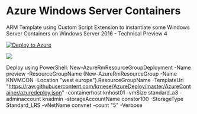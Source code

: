 # Azure Windows Server Containers 
ARM Template using Custom Script Extension to instantiate some Windows Server Containers on Windows Server 2016 - Technical Preview 4


[![Deploy to Azure](http://azuredeploy.net/deploybutton.png)](https://portal.azure.com/#create/Microsoft.Template/uri/https%3A%2F%2Fraw.githubusercontent.com%2Fkrnese%2Fazuredeploy%2Fmaster%2FAzureContainer%2Fazuredeploy.json) 

<a href="http://armviz.io/#/?load=https://raw.githubusercontent.com/krnese/AzureDeploy/master/AzureContainer/azuredeploy.json" target="_blank">
    <img src="http://armviz.io/visualizebutton.png"/>
</a>

Deploy using PowerShell:
New-AzureRmResourceGroupDeployment -Name preview -ResourceGroupName (New-AzureRmResourceGroup -Name KNVMCON -Location "west europe").ResourceGroupName -TemplateUri "https://raw.githubusercontent.com/krnese/AzureDeploy/master/AzureContainer/azuredeploy.json" -containerhost knhost01 -vmSize standard_a3 -adminaccount knadmin -storageAccountName constor100 -StorageType Standard_LRS -vNetName convnet -count "5" -Verbose
